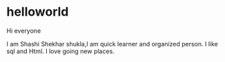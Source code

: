 # helloworld

Hi everyone 

I am Shashi Shekhar shukla,I am quick learner and organized person.
I like sql and Html.
I love going new places.

